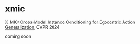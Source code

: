 # xmic
[X-MIC: Cross-Modal Instance Conditioning for Egocentric Action Generalization](https://arxiv.org/pdf/2403.19811v1.pdf), CVPR 2024


coming soon
